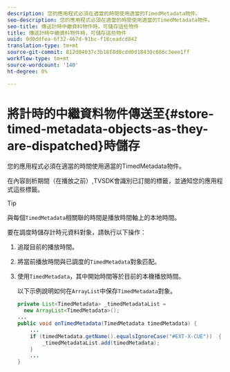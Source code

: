 ```yaml
---
description: 您的應用程式必須在適當的時間使用適當的TimedMetadata物件。
seo-description: 您的應用程式必須在適當的時間使用適當的TimedMetadata物件。
seo-title: 傳送計時中繼資料物件時，可儲存這些物件
title: 傳送計時中繼資料物件時，可儲存這些物件
uuid: 0d0ddfea-6f32-467d-91bc-f18ceadcd842
translation-type: tm+mt
source-git-commit: 812d04037c3b18f8d8cdd0d18430c686c3eee1ff
workflow-type: tm+mt
source-wordcount: '140'
ht-degree: 0%

---
```



# 將計時的中繼資料物件傳送至{#store-timed-metadata-objects-as-they-are-dispatched}時儲存

您的應用程式必須在適當的時間使用適當的TimedMetadata物件。

在內容剖析期間（在播放之前）,TVSDK會識別已訂閱的標籤，並通知您的應用程式這些標籤。

>[!TIP]
>
>與每個`TimedMetadata`相關聯的時間是播放時間軸上的本地時間。

要在調度時儲存計時元資料對象，請執行以下操作：

1. 追蹤目前的播放時間。
1. 將當前播放時間與已調度的`TimedMetadata`對象匹配。

1. 使用`TimedMetadata`，其中開始時間等於目前的本機播放時間。

   以下示例說明如何在`ArrayList`中保存`TimedMetadata`對象。

   ```java
   private List<TimedMetadata> _timedMetadataList =  
     new ArrayList<TimedMetadata>(); 
   ... 
   public void onTimedMetadata(TimedMetadata timedMetadata) { 
       ... 
       if (timedMetadata.getName().equalsIgnoreCase("#EXT-X-CUE"))  { 
           _timedMetadataList.add(timedMetadata); 
       } 
       ... 
   }
   ```

